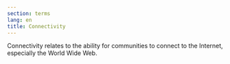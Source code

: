 ```yaml
---
section: terms
lang: en
title: Connectivity
---
```


Connectivity relates to the ability for communities to connect to the Internet, especially the World Wide Web.

